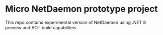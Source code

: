 # Micro NetDaemon prototype project

This repo contains experimental version of NetDaemon using .NET 8 preview and AOT build capabiliteis